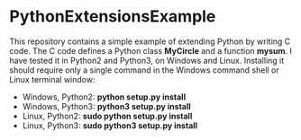 PythonExtensionsExample
==========

This repository contains a simple example of extending Python by writing C code.  The C code defines
a Python class <b>MyCircle</b> and a function <b>mysum</b>.   I have tested it in Python2 and Python3,
on Windows and Linux.  Installing it should require only a single command in the Windows command shell
or Linux terminal window:

<ul>
<li>Windows, Python2: <b>python setup.py install</b>
<li>Windows, Python3: <b>python3 setup.py install</b>
<li>Linux, Python2: <b>sudo python setup.py install</b>
<li>Linux, Python3: <b>sudo python3 setup.py install</b>
</ul>
